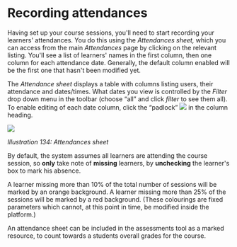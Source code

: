 # Recording attendances

Having set up your course sessions, you'll need to start recording your learners' attendances. You do this using the _Attendances sheet,_ which you can access from the main _Attendances_ page by clicking on the relevant listing. You'll see a list of learners' names in the first column, then one column for each attendance date. Generally, the default column enabled will be the first one that hasn't been modified yet.

The _Attendance sheet_ displays a table with columns listing users, their attendance and dates/times. What dates you view is controlled by the _Filter_ drop down menu in the toolbar \(choose “all” and click _filter_ to see them all\). To enable editing of each date column, click the “padlock” ![](../../.gitbook/assets/graphics269.png) in the column heading.

![](../../.gitbook/assets/images182%20%281%29.png)

_Illustration 134: Attendances sheet_

By default, the system assumes all learners are attending the course session, so **only** take note of **missing** learners, by **unchecking** the learner's box to mark his absence.

A learner missing more than 10% of the total number of sessions will be marked by an orange background. A learner missing more than 25% of the sessions will be marked by a red background. \(These colourings are fixed parameters which cannot, at this point in time, be modified inside the platform.\)

An attendance sheet can be included in the assessments tool as a marked resource, to count towards a students overall grades for the course.

